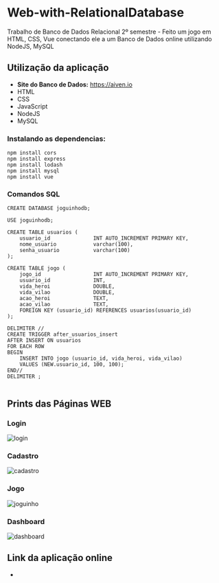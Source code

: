 # Web-with-RelationalDatabase
Trabalho de Banco de Dados Relacional 2º semestre - Feito um jogo em HTML, CSS, Vue conectando ele a um Banco de Dados online utilizando NodeJS, MySQL

## Utilização da aplicação
- **Site do Banco de Dados:** https://aiven.io
- HTML
- CSS
- JavaScript
- NodeJS
- MySQL

### Instalando as dependencias:
```
npm install cors
npm install express
npm install lodash
npm install mysql
npm install vue
```

### Comandos SQL
```
CREATE DATABASE joguinhodb;

USE joguinhodb;

CREATE TABLE usuarios (
    usuario_id			    INT AUTO_INCREMENT PRIMARY KEY,
    nome_usuario			varchar(100),
    senha_usuario			varchar(100)
);

CREATE TABLE jogo (
    jogo_id				    INT AUTO_INCREMENT PRIMARY KEY,
    usuario_id				INT,
    vida_heroi				DOUBLE,
    vida_vilao				DOUBLE,
    acao_heroi				TEXT,
    acao_vilao				TEXT,
    FOREIGN KEY (usuario_id) REFERENCES usuarios(usuario_id)
);

DELIMITER //
CREATE TRIGGER after_usuarios_insert
AFTER INSERT ON usuarios
FOR EACH ROW
BEGIN
    INSERT INTO jogo (usuario_id, vida_heroi, vida_vilao)
    VALUES (NEW.usuario_id, 100, 100);
END//
DELIMITER ;


```

## Prints das Páginas WEB
### Login
![login](https://github.com/Viniyoda/Web-with-RelationalDatabase/assets/144862427/b6a2acd5-8649-4ebe-b1c2-4980a2609369)
### Cadastro
![cadastro](https://github.com/Viniyoda/Web-with-RelationalDatabase/assets/144862427/c980dcb9-6188-434a-b3e8-1e78d17d0810)
### Jogo
![joguinho](https://github.com/Viniyoda/Web-with-RelationalDatabase/assets/144862427/27c76578-3698-41d5-b749-61b3082409cd)
### Dashboard
![dashboard](https://github.com/Viniyoda/Web-with-RelationalDatabase/assets/144862427/6c02d754-0a2a-4902-b0b4-8f3fa1f0a4c7)

## Link da aplicação online
-
